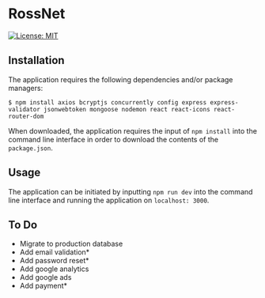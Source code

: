 # RossNet

[![License: MIT](https://img.shields.io/badge/License-MIT-yellow.svg)](https://opensource.org/licenses/MIT)

## Installation

The application requires the following dependencies and/or package managers:

```
$ npm install axios bcryptjs concurrently config express express-validator jsonwebtoken mongoose nodemon react react-icons react-router-dom
```

When downloaded, the application requires the input of `npm install` into the command line interface in order to download the contents of the `package.json`.

## Usage

The application can be initiated by inputting `npm run dev` into the command line interface and running the application on `localhost: 3000`.

## To Do

- Migrate to production database
- Add email validation*
- Add password reset*
- Add google analytics
- Add google ads
- Add payment*